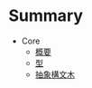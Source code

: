 # Summary

* Core
  * [概要](architecture/abstract.md)
  * [型](architecture/types.md)
  * [抽象構文木](architecture/ast.md)


